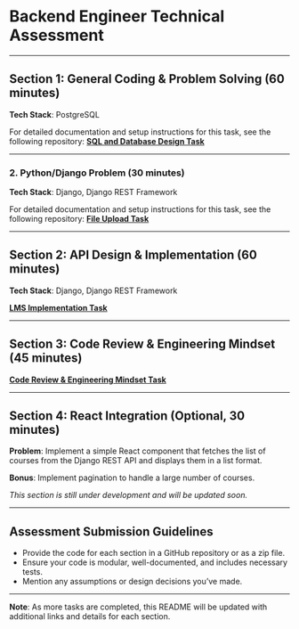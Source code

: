# Backend Engineer Technical Assessment

---
## Section 1: General Coding & Problem Solving (60 minutes)

**Tech Stack**: PostgreSQL

For detailed documentation and setup instructions for this task, see the following repository:
[**SQL and Database Design Task**](https://github.com/ehapsamy0/lumofy/blob/main/lms_database_task/README.md)

---

### 2. Python/Django Problem (30 minutes)


**Tech Stack**: Django, Django REST Framework

For detailed documentation and setup instructions for this task, see the following repository:
[**File Upload Task**](https://github.com/ehapsamy0/lumofy/blob/main/lumofy_task/README.md)

---

## Section 2: API Design & Implementation (60 minutes)

**Tech Stack**: Django, Django REST Framework

[**LMS Implementation Task**](https://github.com/ehapsamy0/lumofy/blob/main/lumofy_lms/README.md)

---

## Section 3: Code Review & Engineering Mindset (45 minutes)


[**Code Review & Engineering Mindset Task**](https://github.com/ehapsamy0/lumofy/blob/main/lumofy_code_review/README.md)

---

## Section 4: React Integration (Optional, 30 minutes)

**Problem**: Implement a simple React component that fetches the list of courses from the Django REST API and displays them in a list format.

**Bonus**: Implement pagination to handle a large number of courses.

*This section is still under development and will be updated soon.*

---

## Assessment Submission Guidelines

- Provide the code for each section in a GitHub repository or as a zip file.
- Ensure your code is modular, well-documented, and includes necessary tests.
- Mention any assumptions or design decisions you’ve made.
  
---

**Note**: As more tasks are completed, this README will be updated with additional links and details for each section.

